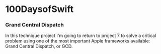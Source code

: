 # 100DaysofSwift
### Grand Central Dispatch
In this technique project I'm going to return to project 7 to solve a critical problem using one of the most important Apple frameworks available: Grand Central Dispatch, or GCD. 

